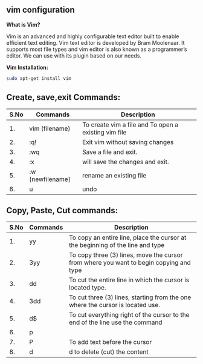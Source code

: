 ## vim configuration

**What is Vim?**

Vim is an advanced and highly configurable text editor built to enable efficient text editing. Vim text editor is developed by Bram Moolenaar. It supports most file types and vim editor is also known as a programmer’s editor. We can use with its plugin based on our needs.

**Vim Installation:**

```bash
sudo apt-get install vim
```
## Create, save,exit Commands:
|S.No|Commands|Description|
|----|---------|-----------|
|1.| vim (filename)| To create vim a file and To open a existing vim file|
|2.|:q!|Exit vim without saving changes |
|3.|:wq|Save a file and exit.|
|4.|:x|will save the changes and exit.|
|5.|:w [newfilename]| rename an existing file|
|6.|u|undo|

## Copy, Paste, Cut commands:
|S.No|Commands|Description|
|----|---------|-----------|
|1.| yy| To copy an entire line, place the cursor at the beginning of the line and type|
|2.|3yy|To copy three (3) lines, move the cursor from where you want to begin copying and type|
|3.|dd|To cut the entire line in which the cursor is located type.|
|4.|3dd|To cut three (3) lines, starting from the one where the cursor is located use.|
|5.|d$|To cut everything right of the cursor to the end of the line use the command|
|6.|p||To paste it|
|7.|P|To add text before the cursor|
|8.|d|d to delete (cut) the content|
